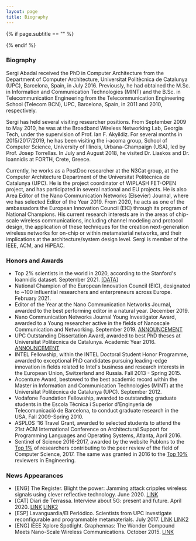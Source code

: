 ```yaml
---
layout: page
title: Biography
---
```


{% if page.subtitle == "" %}
<div class="empty_subtitle"></div>
{% endif %}


### Biography

Sergi Abadal received the PhD in Computer Architecture from the Department of Computer Architecture, Universitat Politècnica de Catalunya (UPC), Barcelona, Spain, in July 2016. Previously, he had obtained the M.Sc. in Information and Communication Technologies (MINT) and the B.Sc. in Telecommunication Engineering from the Telecommunication Engineering School (Telecom BCN), UPC, Barcelona, Spain, in 2011 and 2010, respectively.

Sergi has held several visiting researcher positions. From September 2009 to May 2010, he was at the Broadband Wireless Networking Lab, Georgia Tech, under the supervision of Prof. Ian F. Akyildiz. For several months in 2015/2017/2019, he has been visiting the i-acoma group, School of Computer Science, University of Illinois, Urbana-Champaign (USA), led by Prof. Josep Torrellas. In July and August 2018, he visited Dr. Liaskos and Dr. Ioannidis at FORTH, Crete, Greece.

Currently, he works as a PostDoc researcher at the N3Cat group, at the Computer Architecture Department of the Universitat Politècnica de Catalunya (UPC). He is the project coordinator of WIPLASH FET-OPEN project, and has participated in several national and EU projects. He is also Area Editor of the Nano Communication Networks (Elsevier) Journal, where we has selected Editor of the Year 2019. From 2020, he acts as one of the ambassadors the European Innovation Council (EIC) through its program of National Champions. His current research interests are in the areas of chip-scale wireless communications, including channel modeling and protocol design, the application of these techniques for the creation next-generation wireless networks for on-chip or within metamaterial networks, and their implications at the architecture/system design level. Sergi is member of the IEEE, ACM, and HiPEAC.

 
### Honors and Awards
 
- Top 2% scientists in the world in 2020, according to the Stanford's Ioannidis dataset. September 2021. [[DATA]](https://elsevier.digitalcommonsdata.com/datasets/btchxktzyw/3)
- National Champion of the European Innovation Council (EIC), designated to ~100 influential researchers and enterpreneurs across Europe. February 2021.
- Editor of the Year at the Nano Communication Networks Journal, awarded to the best performing editor in a natural year. December 2019.
- Nano Communication Networks Journal Young Investigator Award, awarded to a Young researcher active in the fields of Nanoscale Communication and Networking. September 2019. [ANNOUNCEMENT](https://www.journals.elsevier.com/nano-communication-networks/news/dr-sergi-abadal-receives-the-young-investigator-award)
- UPC Outstanding Dissertation Award, awarded to best PhD theses at Universitat Politècnica de Catalunya. Academic Year 2016. [ANNOUNCEMENT](https://doctorat.upc.edu/ca/tesi/premis-extraordinaris/carpeta-2018/convocatoria-2018)
- INTEL Fellowship, within the INTEL Doctoral Student Honor Programme, awarded to exceptional PhD candidates pursuing leading-edge innovation in fields related to Intel's business and research interests in the European Union, Switzerland and Russia. Fall 2013 - Spring 2015.
- Accenture Award, bestowed to the best academic record within the Master in Information and Communication Technologies (MINT) at the Universitat Politècnica de Catalunya (UPC). September 2012.
- Vodafone Foundation Fellowship, awarded to outstanding graduate students in the Escola Tècnica i Superior d'Enginyeria de Telecomunicació de Barcelona, to conduct graduate research in the USA, Fall 2009-Spring 2010.
- ASPLOS '16 Travel Grant, awarded to selected students to attend the 21st ACM International Conference on Architectural Support for Programming Languages and Operating Systems, Atlanta, April 2016.
- Sentinel of Science 2016-2017, awarded by the website Publons to the [Top 1%](http://sergiabadal.com/pdf/publons_certificate_2017.pdf) of researchers contributing to the peer review of the field of Computer Science, 2017. The same was granted in 2016 to the [Top 10%](http://sergiabadal.com/pdf/publons_certificate_2016.pdf) reviewers in Engineering.
 

### News Appearances
- [ENG] The Register. Blight the power: Jamming attack cripples wireless signals using clever reflective technology. June 2020. [LINK](https://www.theregister.com/2020/06/01/irs_wireless_jamming/)
- [CAT] Diari de Terrassa. Interview about 5G: present and future. April 2020. [LINK](http://www.diarideterrassa.es/gentdt/2020/03/21/ara-mateix-5g-tecnologia-enfocada/135166.html) [LINK2](https://www.citm.upc.edu/blog/el-diari-de-terrassa-entrevista-al-profesor-sergi-abadal-para-analizar-los-retos-de-la-tecnologia-5g/)
- [ESP] Lavanguardia/El Periódico. Scientists from UPC investigate reconfigurable and programmable metamaterials. July 2017. [LINK](http://www.lavanguardia.com/vida/20170710/424038208290/cientificos-de-la-upc-investigan-materiales-reconfigurables-y-programables.html) [LINK2](http://www.elperiodico.com/es/sociedad/20170710/cientificos-de-la-upc-investigan-materiales-reconfigurables-y-programables-6158737)
- [ENG] IEEE Xplore Spotlight. Graphennas: The Wonder Compound Meets Nano-Scale Wireless Communications. October 2015. [LINK](http://ieeexplore-spotlight.ieee.org/article/graphennas-the-wonder-compound-meets-nano-scale-wireless-communications/)

 

